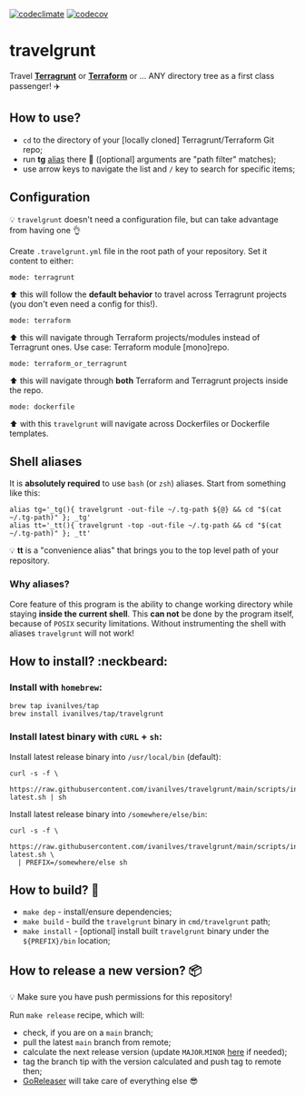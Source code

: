[![codeclimate](https://api.codeclimate.com/v1/badges/857b9074dbf627e4f594/maintainability)](https://codeclimate.com/github/ivanilves/travelgrunt/maintainability)
[![codecov](https://codecov.io/github/ivanilves/travelgrunt/branch/main/graph/badge.svg?token=SW21884ADR)](https://codecov.io/github/ivanilves/travelgrunt)


# travelgrunt

Travel **[Terragrunt](https://terragrunt.gruntwork.io/)** or **[Terraform](https://www.terraform.io/)** or ... ANY directory tree as a first class passenger! :airplane:

## How to use?

* `cd` to the directory of your [locally cloned] Terragrunt/Terraform Git repo;
* run **tg** [alias](#shell-aliases) there :rocket: ([optional] arguments are "path filter" matches);
* use arrow keys to navigate the list and `/` key to search for specific items;

## Configuration
:bulb: `travelgrunt` doesn't need a configuration file, but can take advantage from having one :ok_hand:

Create `.travelgrunt.yml` file in the root path of your repository. Set it content to either:

```
mode: terragrunt
```
:arrow_up: this will follow the **default behavior** to travel across Terragrunt projects (you don't even need a config for this!).

```
mode: terraform
```
:arrow_up: this will navigate through Terraform projects/modules instead of Terragrunt ones. Use case: Terraform module [mono]repo.

```
mode: terraform_or_terragrunt
```
:arrow_up: this will navigate through **both** Terraform and Terragrunt projects inside the repo.

```
mode: dockerfile
```
:arrow_up: with this `travelgrunt` will navigate across Dockerfiles or Dockerfile templates.

## Shell aliases

It is **absolutely required** to use `bash` (or `zsh`) aliases. Start from something like this:
```
alias tg='_tg(){ travelgrunt -out-file ~/.tg-path ${@} && cd "$(cat ~/.tg-path)" }; _tg'
alias tt='_tt(){ travelgrunt -top -out-file ~/.tg-path && cd "$(cat ~/.tg-path)" }; _tt'
```

:bulb: **tt** is a "convenience alias" that brings you to the top level path of your repository.

### Why aliases?
Core feature of this program is the ability to change working directory while staying **inside the current shell**.
This **can not** be done by the program itself, because of `POSIX` security limitations. Without instrumenting
the shell with aliases `travelgrunt` will not work!

## How to install? :neckbeard:

### Install with `homebrew`:

```
brew tap ivanilves/tap
brew install ivanilves/tap/travelgrunt
```

### Install latest binary with `cURL` + `sh`:
Install latest release binary into `/usr/local/bin` (default):

```
curl -s -f \
  https://raw.githubusercontent.com/ivanilves/travelgrunt/main/scripts/install-latest.sh | sh
```

Install latest release binary into `/somewhere/else/bin`:
```
curl -s -f \
  https://raw.githubusercontent.com/ivanilves/travelgrunt/main/scripts/install-latest.sh \
  | PREFIX=/somewhere/else sh
```

## How to build? :construction:

* `make dep` - install/ensure dependencies;
* `make build` - build the `travelgrunt` binary in `cmd/travelgrunt` path;
* `make install` - [optional] install built `travelgrunt` binary under the `${PREFIX}/bin` location;

## How to release a new version? :package:

:bulb: Make sure you have push permissions for this repository!

Run `make release` recipe, which will:
* check, if you are on a `main` branch;
* pull the latest `main` branch from remote;
* calculate the next release version (update `MAJOR`.`MINOR` [here](https://github.com/ivanilves/travelgrunt/blob/main/Makefile#L2) if needed);
* tag the branch tip with the version calculated and push tag to remote then;
* [GoReleaser](https://github.com/ivanilves/travelgrunt/blob/main/.goreleaser.yml) will take care of everything else :sunglasses:
